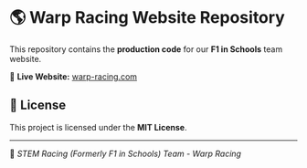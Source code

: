 # 🌎 Warp Racing Website Repository

This repository contains the **production code** for our **F1 in Schools** team website.

🔗 **Live Website:** [warp-racing.com](https://warp-racing.com/)

## 📜 License  
This project is licensed under the **MIT License**.  

---
🚀 *STEM Racing (Formerly F1 in Schools) Team - Warp Racing*
